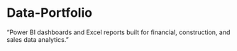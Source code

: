 # Data-Portfolio
“Power BI dashboards and Excel reports built for financial, construction, and sales data analytics.”
